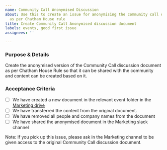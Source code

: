 ```yaml
---
name: Community Call Anonymised Discussion
about: Use this to create an issue for anonymising the community call discussion document
  as per Chatham House rule
title: Create Community Call Anonymised discussion document
labels: events, good first issue
assignees: ''

---
```


### Purpose & Details
Create the anonymised version of the Community Call discussion document as per Chatham House Rule so that it can be shared with the community and content can be created based on it.

### Acceptance Criteria
- [ ] We have created a new document in the relevant event folder in the [Marketing drive](https://drive.google.com/drive/u/0/folders/1RTUKX2wor2IucJbnUgt5MpMyvsCWM7j6)
- [ ] We have transferred the content from the original document.
- [ ] We have removed all people and company names from the document 
- [ ] We have shared the anonymised document in the Marketing slack channel

Note:
If you pick up this issue, please ask in the Marketing channel to be given access to the original Community Call discussion document.
